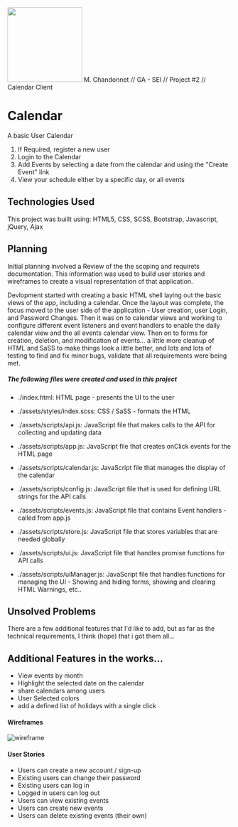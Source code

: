 <img src=https://user-images.githubusercontent.com/21346239/91862876-7bf3f580-ec3c-11ea-94d6-5236f3867a9c.png width="168" height="168">
M. Chandonnet // GA - SEI // Project #2 // Calendar Client

# Calendar

A basic User Calendar
1. If Required, register a new user
2. Login to the Calendar
3. Add Events by selecting a date from the calendar and using the "Create Event" link
4. View your schedule either by a specific day, or all events


## Technologies Used

This project was buillt using: HTML5, CSS, SCSS, Bootstrap, Javascript, jQuery, Ajax


## Planning

Initial planning involved a Review of the the scoping and requirets documentation.  This information was used to build user stories and wireframes to create a visual representation of that application.

Devlopment started with creating a basic HTML shell laying out the basic views of the app, including a calendar.  Once the layout was complete, the focus moved to the user side of the application - User creation, user Login, and Password Changes.  Then it was on to calendar views and working to configure different event listeners and event handlers to enable the daily calendar view and the all events calendar view.  Then on to forms for creation, deletion, and modification of events...  a little more cleanup of HTML and SaSS to make things look a little better, and lots and lots of testing to find and fix minor bugs, validate that all requirements were being met.


##### The following files were created and used in this project

+ ./index.html: HTML page - presents the UI to the user

+ ./assets/styles/index.scss: CSS / SaSS - formats the HTML

+ ./assets/scripts/api.js: JavaScript file that makes calls to the API for collecting and updating data

+ ./assets/scripts/app.js: JavaScript file that creates onClick events for the HTML page

+ ./assets/scripts/calendar.js: JavaScript file that manages the display of the calendar

+ ./assets/scripts/config.js: JavaScript file that is used for defining URL strings for the API calls

+ ./assets/scripts/events.js: JavaScript file that contains Event handlers - called from app.js

+ ./assets/scripts/store.js: JavaScript file that stores variables that are needed globally

+ ./assets/scripts/ui.js: JavaScript file that handles promise functions for API calls

+ ./assets/scripts/uiManager.js: JavaScript file that handles functions for managing the UI - Showing and hiding forms, showing and clearing HTML Warnings, etc..


## Unsolved Problems

There are a few additional features that I'd like to add, but as far as the technical requirements, I think (hope) that i got them all...


## Additional Features in the works...

+ View events by month
+ Highlight the selected date on the calendar
+ share calendars among users
+ User Selected colors
+ add a defined list of holidays with a single click


#### Wireframes

![wireframe](https://user-images.githubusercontent.com/21346239/93946026-2f18b180-fd06-11ea-80f9-9f7b20170287.png)


#### User Stories

+ Users can create a new account / sign-up
+ Existing users can change their password
+ Existing users can log in
+ Logged in users can log out
+ Users can view existing events
+ Users can create new events
+ Users can delete existing events (their own)